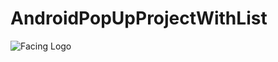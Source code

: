 AndroidPopUpProjectWithList
===========================
![Facing Logo](https://github.com/boygaggoo/AndroidPopUpProjectWithList/screen.png)
